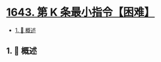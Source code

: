 # [1643. 第 K 条最小指令【困难】](https://github.com/Tdahuyou/TNotes.leetcode/tree/main/notes/1643.%20%E7%AC%AC%20K%20%E6%9D%A1%E6%9C%80%E5%B0%8F%E6%8C%87%E4%BB%A4%E3%80%90%E5%9B%B0%E9%9A%BE%E3%80%91)

<!-- region:toc -->

- [1. 📝 概述](#1--概述)

<!-- endregion:toc -->

## 1. 📝 概述
